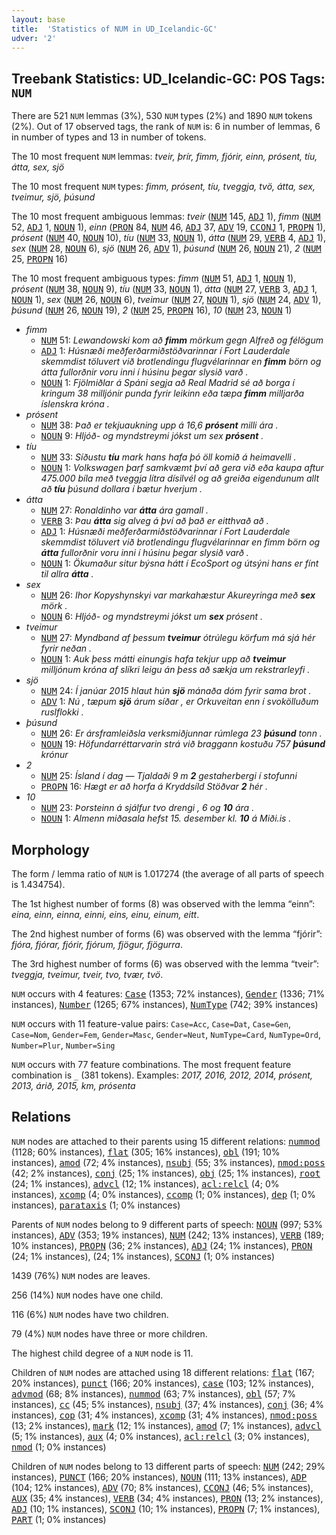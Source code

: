 ```yaml
---
layout: base
title:  'Statistics of NUM in UD_Icelandic-GC'
udver: '2'
---
```


## Treebank Statistics: UD_Icelandic-GC: POS Tags: `NUM`

There are 521 `NUM` lemmas (3%), 530 `NUM` types (2%) and 1890 `NUM` tokens (2%).
Out of 17 observed tags, the rank of `NUM` is: 6 in number of lemmas, 6 in number of types and 13 in number of tokens.

The 10 most frequent `NUM` lemmas: <em>tveir, þrír, fimm, fjórir, einn, prósent, tíu, átta, sex, sjö</em>

The 10 most frequent `NUM` types:  <em>fimm, prósent, tíu, tveggja, tvö, átta, sex, tveimur, sjö, þúsund</em>

The 10 most frequent ambiguous lemmas: <em>tveir</em> (<tt><a href="is_gc-pos-NUM.html">NUM</a></tt> 145, <tt><a href="is_gc-pos-ADJ.html">ADJ</a></tt> 1), <em>fimm</em> (<tt><a href="is_gc-pos-NUM.html">NUM</a></tt> 52, <tt><a href="is_gc-pos-ADJ.html">ADJ</a></tt> 1, <tt><a href="is_gc-pos-NOUN.html">NOUN</a></tt> 1), <em>einn</em> (<tt><a href="is_gc-pos-PRON.html">PRON</a></tt> 84, <tt><a href="is_gc-pos-NUM.html">NUM</a></tt> 46, <tt><a href="is_gc-pos-ADJ.html">ADJ</a></tt> 37, <tt><a href="is_gc-pos-ADV.html">ADV</a></tt> 19, <tt><a href="is_gc-pos-CCONJ.html">CCONJ</a></tt> 1, <tt><a href="is_gc-pos-PROPN.html">PROPN</a></tt> 1), <em>prósent</em> (<tt><a href="is_gc-pos-NUM.html">NUM</a></tt> 40, <tt><a href="is_gc-pos-NOUN.html">NOUN</a></tt> 10), <em>tíu</em> (<tt><a href="is_gc-pos-NUM.html">NUM</a></tt> 33, <tt><a href="is_gc-pos-NOUN.html">NOUN</a></tt> 1), <em>átta</em> (<tt><a href="is_gc-pos-NUM.html">NUM</a></tt> 29, <tt><a href="is_gc-pos-VERB.html">VERB</a></tt> 4, <tt><a href="is_gc-pos-ADJ.html">ADJ</a></tt> 1), <em>sex</em> (<tt><a href="is_gc-pos-NUM.html">NUM</a></tt> 28, <tt><a href="is_gc-pos-NOUN.html">NOUN</a></tt> 6), <em>sjö</em> (<tt><a href="is_gc-pos-NUM.html">NUM</a></tt> 26, <tt><a href="is_gc-pos-ADV.html">ADV</a></tt> 1), <em>þúsund</em> (<tt><a href="is_gc-pos-NUM.html">NUM</a></tt> 26, <tt><a href="is_gc-pos-NOUN.html">NOUN</a></tt> 21), <em>2</em> (<tt><a href="is_gc-pos-NUM.html">NUM</a></tt> 25, <tt><a href="is_gc-pos-PROPN.html">PROPN</a></tt> 16)

The 10 most frequent ambiguous types:  <em>fimm</em> (<tt><a href="is_gc-pos-NUM.html">NUM</a></tt> 51, <tt><a href="is_gc-pos-ADJ.html">ADJ</a></tt> 1, <tt><a href="is_gc-pos-NOUN.html">NOUN</a></tt> 1), <em>prósent</em> (<tt><a href="is_gc-pos-NUM.html">NUM</a></tt> 38, <tt><a href="is_gc-pos-NOUN.html">NOUN</a></tt> 9), <em>tíu</em> (<tt><a href="is_gc-pos-NUM.html">NUM</a></tt> 33, <tt><a href="is_gc-pos-NOUN.html">NOUN</a></tt> 1), <em>átta</em> (<tt><a href="is_gc-pos-NUM.html">NUM</a></tt> 27, <tt><a href="is_gc-pos-VERB.html">VERB</a></tt> 3, <tt><a href="is_gc-pos-ADJ.html">ADJ</a></tt> 1, <tt><a href="is_gc-pos-NOUN.html">NOUN</a></tt> 1), <em>sex</em> (<tt><a href="is_gc-pos-NUM.html">NUM</a></tt> 26, <tt><a href="is_gc-pos-NOUN.html">NOUN</a></tt> 6), <em>tveimur</em> (<tt><a href="is_gc-pos-NUM.html">NUM</a></tt> 27, <tt><a href="is_gc-pos-NOUN.html">NOUN</a></tt> 1), <em>sjö</em> (<tt><a href="is_gc-pos-NUM.html">NUM</a></tt> 24, <tt><a href="is_gc-pos-ADV.html">ADV</a></tt> 1), <em>þúsund</em> (<tt><a href="is_gc-pos-NUM.html">NUM</a></tt> 26, <tt><a href="is_gc-pos-NOUN.html">NOUN</a></tt> 19), <em>2</em> (<tt><a href="is_gc-pos-NUM.html">NUM</a></tt> 25, <tt><a href="is_gc-pos-PROPN.html">PROPN</a></tt> 16), <em>10</em> (<tt><a href="is_gc-pos-NUM.html">NUM</a></tt> 23, <tt><a href="is_gc-pos-NOUN.html">NOUN</a></tt> 1)


* <em>fimm</em>
  * <tt><a href="is_gc-pos-NUM.html">NUM</a></tt> 51: <em>Lewandowski kom að <b>fimm</b> mörkum gegn Alfreð og félögum</em>
  * <tt><a href="is_gc-pos-ADJ.html">ADJ</a></tt> 1: <em>Húsnæði meðferðarmiðstöðvarinnar í Fort Lauderdale skemmdist töluvert við brotlendingu flugvélarinnar en <b>fimm</b> börn og átta fullorðnir voru inni í húsinu þegar slysið varð .</em>
  * <tt><a href="is_gc-pos-NOUN.html">NOUN</a></tt> 1: <em>Fjölmiðlar á Spáni segja að Real Madrid sé að borga í kringum 38 milljónir punda fyrir leikinn eða tæpa <b>fimm</b> milljarða íslenskra króna .</em>
* <em>prósent</em>
  * <tt><a href="is_gc-pos-NUM.html">NUM</a></tt> 38: <em>Það er tekjuaukning upp á 16,6 <b>prósent</b> milli ára .</em>
  * <tt><a href="is_gc-pos-NOUN.html">NOUN</a></tt> 9: <em>Hljóð- og myndstreymi jókst um sex <b>prósent</b> .</em>
* <em>tíu</em>
  * <tt><a href="is_gc-pos-NUM.html">NUM</a></tt> 33: <em>Síðustu <b>tíu</b> mark hans hafa þó öll komið á heimavelli .</em>
  * <tt><a href="is_gc-pos-NOUN.html">NOUN</a></tt> 1: <em>Volkswagen þarf samkvæmt því að gera við eða kaupa aftur 475.000 bíla með tveggja lítra dísilvél og að greiða eigendunum allt að <b>tíu</b> þúsund dollara í bætur hverjum .</em>
* <em>átta</em>
  * <tt><a href="is_gc-pos-NUM.html">NUM</a></tt> 27: <em>Ronaldinho var <b>átta</b> ára gamall .</em>
  * <tt><a href="is_gc-pos-VERB.html">VERB</a></tt> 3: <em>Þau <b>átta</b> sig alveg á því að það er eitthvað að .</em>
  * <tt><a href="is_gc-pos-ADJ.html">ADJ</a></tt> 1: <em>Húsnæði meðferðarmiðstöðvarinnar í Fort Lauderdale skemmdist töluvert við brotlendingu flugvélarinnar en fimm börn og <b>átta</b> fullorðnir voru inni í húsinu þegar slysið varð .</em>
  * <tt><a href="is_gc-pos-NOUN.html">NOUN</a></tt> 1: <em>Ökumaður situr býsna hátt í EcoSport og útsýni hans er fínt til allra <b>átta</b> .</em>
* <em>sex</em>
  * <tt><a href="is_gc-pos-NUM.html">NUM</a></tt> 26: <em>Ihor Kopyshynskyi var markahæstur Akureyringa með <b>sex</b> mörk .</em>
  * <tt><a href="is_gc-pos-NOUN.html">NOUN</a></tt> 6: <em>Hljóð- og myndstreymi jókst um <b>sex</b> prósent .</em>
* <em>tveimur</em>
  * <tt><a href="is_gc-pos-NUM.html">NUM</a></tt> 27: <em>Myndband af þessum <b>tveimur</b> ótrúlegu körfum má sjá hér fyrir neðan .</em>
  * <tt><a href="is_gc-pos-NOUN.html">NOUN</a></tt> 1: <em>Auk þess mátti einungis hafa tekjur upp að <b>tveimur</b> milljónum króna af slíkri leigu án þess að sækja um rekstrarleyfi .</em>
* <em>sjö</em>
  * <tt><a href="is_gc-pos-NUM.html">NUM</a></tt> 24: <em>Í janúar 2015 hlaut hún <b>sjö</b> mánaða dóm fyrir sama brot .</em>
  * <tt><a href="is_gc-pos-ADV.html">ADV</a></tt> 1: <em>Nú , tæpum <b>sjö</b> árum síðar , er Orkuveitan enn í svokölluðum ruslflokki .</em>
* <em>þúsund</em>
  * <tt><a href="is_gc-pos-NUM.html">NUM</a></tt> 26: <em>Er ársframleiðsla verksmiðjunnar rúmlega 23 <b>þúsund</b> tonn .</em>
  * <tt><a href="is_gc-pos-NOUN.html">NOUN</a></tt> 19: <em>Höfundarréttarvarin strá við braggann kostuðu 757 <b>þúsund</b> krónur</em>
* <em>2</em>
  * <tt><a href="is_gc-pos-NUM.html">NUM</a></tt> 25: <em>Ísland í dag — Tjaldaði 9 m <b>2</b> gestaherbergi í stofunni</em>
  * <tt><a href="is_gc-pos-PROPN.html">PROPN</a></tt> 16: <em>Hægt er að horfa á Kryddsíld Stöðvar <b>2</b> hér .</em>
* <em>10</em>
  * <tt><a href="is_gc-pos-NUM.html">NUM</a></tt> 23: <em>Þorsteinn á sjálfur tvo drengi , 6 og <b>10</b> ára .</em>
  * <tt><a href="is_gc-pos-NOUN.html">NOUN</a></tt> 1: <em>Almenn miðasala hefst 15. desember kl. <b>10</b> á Miði.is .</em>

## Morphology

The form / lemma ratio of `NUM` is 1.017274 (the average of all parts of speech is 1.434754).

The 1st highest number of forms (8) was observed with the lemma “einn”: <em>eina, einn, einna, einni, eins, einu, einum, eitt</em>.

The 2nd highest number of forms (6) was observed with the lemma “fjórir”: <em>fjóra, fjórar, fjórir, fjórum, fjögur, fjögurra</em>.

The 3rd highest number of forms (6) was observed with the lemma “tveir”: <em>tveggja, tveimur, tveir, tvo, tvær, tvö</em>.

`NUM` occurs with 4 features: <tt><a href="is_gc-feat-Case.html">Case</a></tt> (1353; 72% instances), <tt><a href="is_gc-feat-Gender.html">Gender</a></tt> (1336; 71% instances), <tt><a href="is_gc-feat-Number.html">Number</a></tt> (1265; 67% instances), <tt><a href="is_gc-feat-NumType.html">NumType</a></tt> (742; 39% instances)

`NUM` occurs with 11 feature-value pairs: `Case=Acc`, `Case=Dat`, `Case=Gen`, `Case=Nom`, `Gender=Fem`, `Gender=Masc`, `Gender=Neut`, `NumType=Card`, `NumType=Ord`, `Number=Plur`, `Number=Sing`

`NUM` occurs with 77 feature combinations.
The most frequent feature combination is `_` (381 tokens).
Examples: <em>2017, 2016, 2012, 2014, prósent, 2013, árið, 2015, km, prósenta</em>


## Relations

`NUM` nodes are attached to their parents using 15 different relations: <tt><a href="is_gc-dep-nummod.html">nummod</a></tt> (1128; 60% instances), <tt><a href="is_gc-dep-flat.html">flat</a></tt> (305; 16% instances), <tt><a href="is_gc-dep-obl.html">obl</a></tt> (191; 10% instances), <tt><a href="is_gc-dep-amod.html">amod</a></tt> (72; 4% instances), <tt><a href="is_gc-dep-nsubj.html">nsubj</a></tt> (55; 3% instances), <tt><a href="is_gc-dep-nmod-poss.html">nmod:poss</a></tt> (42; 2% instances), <tt><a href="is_gc-dep-conj.html">conj</a></tt> (25; 1% instances), <tt><a href="is_gc-dep-obj.html">obj</a></tt> (25; 1% instances), <tt><a href="is_gc-dep-root.html">root</a></tt> (24; 1% instances), <tt><a href="is_gc-dep-advcl.html">advcl</a></tt> (12; 1% instances), <tt><a href="is_gc-dep-acl-relcl.html">acl:relcl</a></tt> (4; 0% instances), <tt><a href="is_gc-dep-xcomp.html">xcomp</a></tt> (4; 0% instances), <tt><a href="is_gc-dep-ccomp.html">ccomp</a></tt> (1; 0% instances), <tt><a href="is_gc-dep-dep.html">dep</a></tt> (1; 0% instances), <tt><a href="is_gc-dep-parataxis.html">parataxis</a></tt> (1; 0% instances)

Parents of `NUM` nodes belong to 9 different parts of speech: <tt><a href="is_gc-pos-NOUN.html">NOUN</a></tt> (997; 53% instances), <tt><a href="is_gc-pos-ADV.html">ADV</a></tt> (353; 19% instances), <tt><a href="is_gc-pos-NUM.html">NUM</a></tt> (242; 13% instances), <tt><a href="is_gc-pos-VERB.html">VERB</a></tt> (189; 10% instances), <tt><a href="is_gc-pos-PROPN.html">PROPN</a></tt> (36; 2% instances), <tt><a href="is_gc-pos-ADJ.html">ADJ</a></tt> (24; 1% instances), <tt><a href="is_gc-pos-PRON.html">PRON</a></tt> (24; 1% instances),  (24; 1% instances), <tt><a href="is_gc-pos-SCONJ.html">SCONJ</a></tt> (1; 0% instances)

1439 (76%) `NUM` nodes are leaves.

256 (14%) `NUM` nodes have one child.

116 (6%) `NUM` nodes have two children.

79 (4%) `NUM` nodes have three or more children.

The highest child degree of a `NUM` node is 11.

Children of `NUM` nodes are attached using 18 different relations: <tt><a href="is_gc-dep-flat.html">flat</a></tt> (167; 20% instances), <tt><a href="is_gc-dep-punct.html">punct</a></tt> (166; 20% instances), <tt><a href="is_gc-dep-case.html">case</a></tt> (103; 12% instances), <tt><a href="is_gc-dep-advmod.html">advmod</a></tt> (68; 8% instances), <tt><a href="is_gc-dep-nummod.html">nummod</a></tt> (63; 7% instances), <tt><a href="is_gc-dep-obl.html">obl</a></tt> (57; 7% instances), <tt><a href="is_gc-dep-cc.html">cc</a></tt> (45; 5% instances), <tt><a href="is_gc-dep-nsubj.html">nsubj</a></tt> (37; 4% instances), <tt><a href="is_gc-dep-conj.html">conj</a></tt> (36; 4% instances), <tt><a href="is_gc-dep-cop.html">cop</a></tt> (31; 4% instances), <tt><a href="is_gc-dep-xcomp.html">xcomp</a></tt> (31; 4% instances), <tt><a href="is_gc-dep-nmod-poss.html">nmod:poss</a></tt> (13; 2% instances), <tt><a href="is_gc-dep-mark.html">mark</a></tt> (12; 1% instances), <tt><a href="is_gc-dep-amod.html">amod</a></tt> (7; 1% instances), <tt><a href="is_gc-dep-advcl.html">advcl</a></tt> (5; 1% instances), <tt><a href="is_gc-dep-aux.html">aux</a></tt> (4; 0% instances), <tt><a href="is_gc-dep-acl-relcl.html">acl:relcl</a></tt> (3; 0% instances), <tt><a href="is_gc-dep-nmod.html">nmod</a></tt> (1; 0% instances)

Children of `NUM` nodes belong to 13 different parts of speech: <tt><a href="is_gc-pos-NUM.html">NUM</a></tt> (242; 29% instances), <tt><a href="is_gc-pos-PUNCT.html">PUNCT</a></tt> (166; 20% instances), <tt><a href="is_gc-pos-NOUN.html">NOUN</a></tt> (111; 13% instances), <tt><a href="is_gc-pos-ADP.html">ADP</a></tt> (104; 12% instances), <tt><a href="is_gc-pos-ADV.html">ADV</a></tt> (70; 8% instances), <tt><a href="is_gc-pos-CCONJ.html">CCONJ</a></tt> (46; 5% instances), <tt><a href="is_gc-pos-AUX.html">AUX</a></tt> (35; 4% instances), <tt><a href="is_gc-pos-VERB.html">VERB</a></tt> (34; 4% instances), <tt><a href="is_gc-pos-PRON.html">PRON</a></tt> (13; 2% instances), <tt><a href="is_gc-pos-ADJ.html">ADJ</a></tt> (10; 1% instances), <tt><a href="is_gc-pos-SCONJ.html">SCONJ</a></tt> (10; 1% instances), <tt><a href="is_gc-pos-PROPN.html">PROPN</a></tt> (7; 1% instances), <tt><a href="is_gc-pos-PART.html">PART</a></tt> (1; 0% instances)

